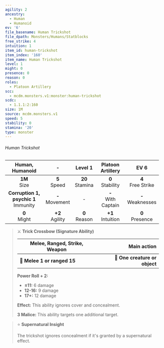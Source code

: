 ```yaml
---
agility: 2
ancestry:
  - Human
  - Humanoid
ev: '6'
file_basename: Human Trickshot
file_dpath: Monsters/Humans/Statblocks
free_strike: 4
intuition: 1
item_id: human-trickshot
item_index: '160'
item_name: Human Trickshot
level: 1
might: 0
presence: 0
reason: 0
roles:
  - Platoon Artillery
scc:
  - mcdm.monsters.v1:monster:human-trickshot
scdc:
  - 1.1.1:2:160
size: 1M
source: mcdm.monsters.v1
speed: 5
stability: 0
stamina: '20'
type: monster
---
```


###### Human Trickshot

|              Human, Humanoid              |          -          |       Level 1       |    Platoon Artillery    |          EV 6          |
| :---------------------------------------: | :-----------------: | :-----------------: | :---------------------: | :--------------------: |
|             **1M**<br/> Size              |  **5**<br/> Speed   | **20**<br/> Stamina |  **0**<br/> Stability   | **4**<br/> Free Strike |
| **Corruption 1, psychic 1**<br/> Immunity | **-**<br/> Movement |          -          | **-**<br/> With Captain | **-**<br/> Weaknesses  |
|             **0**<br/> Might              | **+2**<br/> Agility |  **0**<br/> Reason  |  **+1**<br/> Intuition  |  **0**<br/> Presence   |

<!-- -->
> ⚔️ **Trick Crossbow (Signature Ability)**
>
> | **Melee, Ranged, Strike, Weapon** |               **Main action** |
> | --------------------------------- | ----------------------------: |
> | **📏 Melee 1 or ranged 15**       | **🎯 One creature or object** |
>
> **Power Roll + 2:**
>
> - **≤11:** 6 damage
> - **12-16:** 9 damage
> - **17+:** 12 damage
>
> **Effect:** This ability ignores cover and concealment.
>
> **3 Malice:** This ability targets one additional target.

<!-- -->
> ⭐️ **Supernatural Insight**
>
> The trickshot ignores concealment if it's granted by a supernatural effect.
